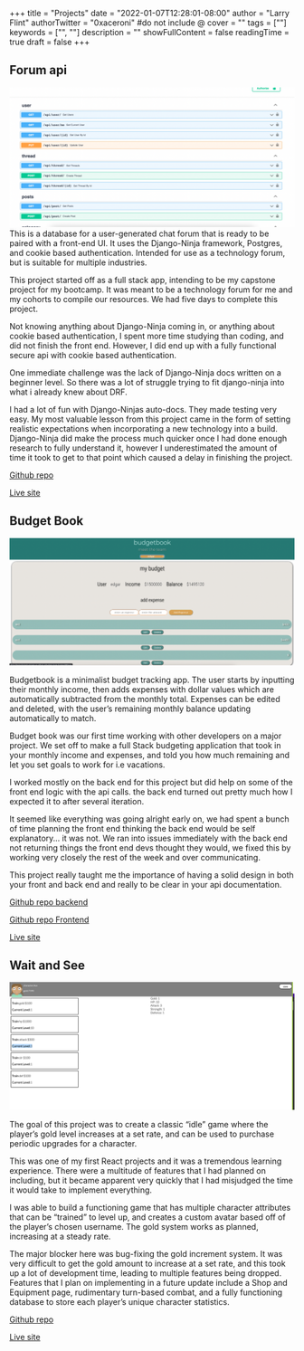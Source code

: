 +++
title = "Projects"
date = "2022-01-07T12:28:01-08:00"
author = "Larry Flint"
authorTwitter = "0xaceroni" #do not include @
cover = ""
tags = [""]
keywords = ["", ""]
description = ""
showFullContent = false
readingTime = true
draft = false
+++
## Forum api
![db-icon](/project-pictures/db-picture.png)This is a database for a user-generated chat forum that is ready to be paired with a front-end UI. It uses the Django-Ninja framework, Postgres, and cookie based authentication. Intended for use as a technology forum, but is suitable for multiple industries.

This project started off as a full stack app, intending to be my capstone project for my bootcamp. It was meant to be a technology forum for me and my cohorts to compile our resources. We had five days to complete this project.

Not knowing anything about Django-Ninja coming in, or anything about cookie based authentication, I spent more time studying than coding, and did not finish the front end. However, I did end up with a fully functional secure api with cookie based authentication.

One immediate challenge was the lack of Django-Ninja docs written on a beginner level. So there was a lot of struggle trying to fit django-ninja into what i already knew about DRF.

I had a lot of fun with Django-Ninjas auto-docs. They made testing very easy. My most valuable lesson from this project came in the form of setting realistic expectations when incorporating a new technology into a build. Django-Ninja did make the process much quicker once I had done enough research to fully understand it, however I underestimated the amount of time it took to get to that point which caused a delay in finishing the project.


[Github repo](https://github.com/Acer0ni/coding-forum)

[Live site](https://forum.pwnschool.org/api/docs)

## Budget Book

![BB-pic](/project-pictures/bb-pic.png)

Budgetbook is a minimalist budget tracking app. The user starts by inputting their monthly income, then adds expenses with dollar values which are automatically subtracted from the monthly total. Expenses can be edited and deleted, with the user’s remaining monthly balance updating automatically to match.

Budget book was our first time working with other developers on a major project. We set off to make a full Stack budgeting application that took in your monthly income and expenses, and told you how much remaining and let you set goals to work for i.e vacations.

I worked mostly on the back end for this project but did help on some of the front end logic with the api calls. the back end turned out pretty much how I expected it to after several iteration.

It seemed like everything was going alright early on, we had spent a bunch of time planning the front end thinking the back end would be self explanatory... it was not.  We ran into issues immediately with the back end not returning things the front end devs thought they would, we fixed this by working very closely the rest of the week and over communicating.

This project really taught me the importance of having a solid design in both your front and back end and really to be clear in your api documentation.

[Github repo backend](https://github.com/Team-formerly-known-as/budget-book-backend)

[Github repo Frontend](https://github.com/Team-formerly-known-as/budget-book-frontend)

[Live site](https://team-formerly-known-as.github.io/budget-book-frontend/)

## Wait and See

![waitnsee](/project-pictures/waitnsee.png)

The goal of this project was to create a classic “idle” game where the player’s gold level increases at a set rate, and can be used to purchase periodic upgrades for a character. 

This was one of my first React projects and it was a tremendous learning experience. There were a multitude of features that I had planned on including, but it became apparent very quickly that I had misjudged the time it would take to implement everything. 

I was able to build a functioning game that has multiple character attributes that can be “trained” to level up, and creates a custom avatar based off of the player’s chosen username. The gold system works as planned, increasing at a steady rate. 

The major blocker here was bug-fixing the gold increment system. It was very difficult to get the gold amount to increase at a set rate, and this took up a lot of development time, leading to multiple features being dropped. Features that I plan on implementing in a future update include a Shop and Equipment page, rudimentary turn-based combat, and a fully functioning database to store each player’s unique character statistics.

[Github repo](https://github.com/Acer0ni/idle-game)

[Live site](https://aceroni.com/idle-game)

